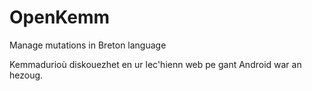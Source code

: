 # OpenKemm
Manage mutations in Breton language

Kemmadurioù diskouezhet en ur lec'hienn web pe gant Android war an hezoug.
